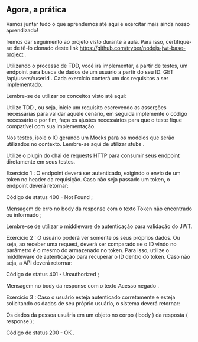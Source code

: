## Agora, a prática

Vamos juntar tudo o que aprendemos até aqui e exercitar mais ainda nosso aprendizado!

Iremos dar seguimento ao projeto visto durante a aula. Para isso, certifique-se de tê-lo clonado deste link https://github.com/tryber/nodejs-jwt-base-project .

Utilizando o processo de TDD, você irá implementar, a partir de testes, um endpoint para busca de dados de um usuário a partir do seu ID: GET /api/users/:userId . Cada exercício conterá um dos requisitos a ser implementado.

Lembre-se de utilizar os conceitos visto até aqui:

Utilize TDD , ou seja, inicie um requisito escrevendo as asserções necessárias para validar aquele cenário, em seguida implemente o código necessário e por fim, faça os ajustes necessários para que o teste fique compatível com sua implementação.

Nos testes, isole o IO gerando um Mocks para os modelos que serão utilizados no contexto. Lembre-se aqui de utilizar stubs .

Utilize o plugin do chai de requests HTTP para consumir seus endpoint diretamente em seus testes.

Exercício 1 : O endpoint deverá ser autenticado, exigindo o envio de um token no header da requisição. Caso não seja passado um token, o endpoint deverá retornar:

Código de status 400 - Not Found ;

Mensagem de erro no body da response com o texto Token não encontrado ou informado ;

Lembre-se de utilizar o middleware de autenticação para validação do JWT.

Exercício 2 : O usuário poderá ver somente os seus próprios dados. Ou seja, ao receber uma request, deverá ser comparado se o ID vindo no parâmetro é o mesmo do armazenado no token. Para isso, utilize o middleware de autenticação para recuperar o ID dentro do token. Caso não seja, a API deverá retornar:

Código de status 401 - Unauthorized ;

Mensagem no body da response com o texto Acesso negado .

Exercício 3 : Caso o usuário esteja autenticado corretamente e esteja solicitando os dados de seu próprio usuário, o sistema deverá retornar:

Os dados da pessoa usuária em um objeto no corpo ( body ) da resposta ( response );

Código de status 200 - OK .
